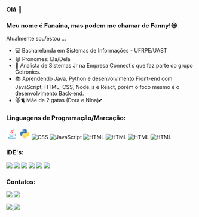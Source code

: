 ### Olá 👋
### Meu nome é Fanaina, mas podem me chamar de Fanny!😆

Atualmente sou/estou ...
- 💻 Bacharelanda em Sistemas de Informações - UFRPE/UAST
- 😄 Pronomes: Ela/Dela
- 🔭 Analista de Sistemas Jr na Empresa Connectis que faz parte do grupo Getronics.
- 📚 Aprendendo Java, Python e desenvolvimento Front-end com JavaScript, HTML, CSS, Node.js e React, porém o foco mesmo é o desenvolvimento Back-end.
- 😻🐈 Mãe de 2 gatas (Dora e Nina)💕

<h3 align="left">Linguagens de Programação/Marcação:</h3>
<p align="left">
<img src="https://raw.githubusercontent.com/devicons/devicon/master/icons/java/java-original.svg" alt="java" width="30" height="30"/>
<img src="https://raw.githubusercontent.com/devicons/devicon/master/icons/python/python-original.svg" alt="python" width="30" height="30"/>
<img src="https://cdn.jsdelivr.net/gh/devicons/devicon/icons/css3/css3-original.svg" alt="CSS" width="30" height="30"/>
<img src="https://cdn.jsdelivr.net/gh/devicons/devicon/icons/javascript/javascript-original.svg" alt="JavaScript" width="30" height="30"/>
<img src="https://cdn.jsdelivr.net/gh/devicons/devicon/icons/html5/html5-original.svg"  alt="HTML" width="30" height="30"/>
<img src="https://cdn.jsdelivr.net/gh/devicons/devicon/icons/nodejs/nodejs-plain-wordmark.svg" alt="HTML" width="30" height="30" />
<img src="https://cdn.jsdelivr.net/gh/devicons/devicon/icons/npm/npm-original-wordmark.svg" alt="HTML" width="30" height="30" />
<img src="https://cdn.jsdelivr.net/gh/devicons/devicon/icons/react/react-original-wordmark.svg" alt="HTML" width="30" height="30" />
</p>
<h3 align="left">IDE's:</h3>
<p align="left">
<div>
<img src="https://img.shields.io/badge/Eclipse-FE7A16.svg?style=for-the-badge&logo=Eclipse&logoColor=white"/>
<img src="https://img.shields.io/badge/Notepad++-90E59A.svg?style=for-the-badge&logo=notepad%2b%2b&logoColor=black"/>
<img src="https://img.shields.io/badge/NetBeansIDE-1B6AC6.svg?style=for-the-badge&logo=apache-netbeans-ide&logoColor=white"/>
<img src="https://img.shields.io/badge/pycharm-143?style=for-the-badge&logo=pycharm&logoColor=black&color=black&labelColor=green"/>
<img src="https://img.shields.io/badge/sublime_text-%23575757.svg?style=for-the-badge&logo=sublime-text&logoColor=important"/>
<img src="https://img.shields.io/badge/Visual%20Studio%20Code-0078d7.svg?style=for-the-badge&logo=visual-studio-code&logoColor=white"/>
</div>
</p>

<h3 align="left">Contatos:</h3>
<p align="left">
<div>
<a href="https://www.linkedin.com/in/fanaina-alves-pcd-937b64198/"><img src="https://img.shields.io/badge/linkedin-%230077B5.svg?style=for-the-badge&logo=linkedin&logoColor=white" target="_blank"></a>
<a href="mailto:fanaiina.allves@gmail.com"><img src="https://img.shields.io/badge/Gmail-D14836?style=for-the-badge&logo=gmail&logoColor=white" target="_blank"></a>

</div>
</p>
          
<div align="left">
  <a href="https://github.com/fanainaalves">
  <img height="180em" src="https://github-readme-stats.vercel.app/api?username=fanainaalves&show_icons=true&theme=blank&include_all_commits=true&count_private=true"/>
  <img height="180em" src="https://github-readme-stats.vercel.app/api/top-langs/?username=fanainaalves&layout=compact&langs_count=7&theme=blank"/>
</div>
